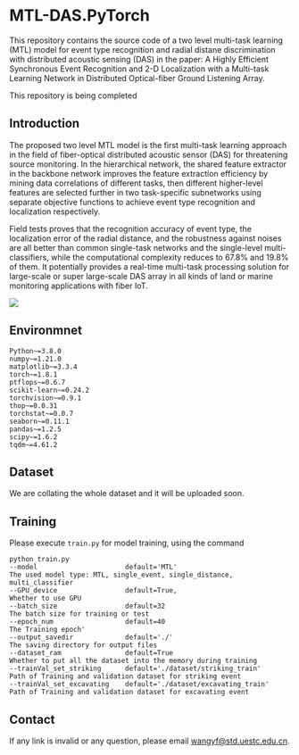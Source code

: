 # MTL-DAS.PyTorch
This repository contains the source code of a two level multi-task learning (MTL) model for event type recognition and radial distane discrimination with distributed acoustic sensing (DAS) in the paper: A Highly Efficient Synchronous Event Recognition and 2-D Localization with a Multi-task Learning Network in Distributed Optical-fiber Ground Listening Array.

This repository is being completed


## Introduction
The proposed two level MTL model is the first multi-task learning approach in the field of fiber-optical distributed acoustic sensor (DAS) for threatening source monitoring. In the hierarchical network, the shared feature extractor in the backbone network improves the feature extraction efficiency by mining data correlations of different tasks, then different higher-level features are selected further in two task-specific subnetworks using separate objective functions to achieve event type recognition and localization respectively.

Field tests proves that the recognition accuracy of event type, the localization error of the radial distance, and the robustness against noises are all better than common single-task networks and the single-level multi-classifiers, while the computational complexity reduces to 67.8% and 19.8% of them. It potentially provides a real-time multi-task processing solution for large-scale or super large-scale DAS array in all kinds of land or marine monitoring applications with fiber IoT.

![](https://github.com/wang678/MTL-DAS.PyTorch/blob/main/figures/model.png)


## Environmnet
```
Python~=3.8.0
numpy~=1.21.0
matplotlib~=3.3.4
torch~=1.8.1
ptflops~=0.6.7
scikit-learn~=0.24.2
torchvision~=0.9.1
thop~=0.0.31
torchstat~=0.0.7
seaborn~=0.11.1
pandas~=1.2.5
scipy~=1.6.2
tqdm~=4.61.2
```

## Dataset 
We are collating the whole dataset and it will be uploaded soon.

## Training
Please execute `train.py` for model training, using the command
```
python train.py 
--model                      default='MTL'                            The used model type: MTL, single_event, single_distance, multi_classifier
--GPU_device                 default=True,                            Whether to use GPU
--batch_size                 default=32                               The batch size for training or test
--epoch_num                  default=40                               The Training epoch'
--output_savedir             default='./'                             The saving directory for output files
--dataset_ram                default=True                             Whether to put all the dataset into the memory during training
--trainVal_set_striking      default='./dataset/striking_train'       Path of Training and validation dataset for striking event
--trainVal_set_excavating    default='./dataset/excavating_train'     Path of Training and validation dataset for excavating event

```

## Contact
If any link is invalid or any question, please email wangyf@std.uestc.edu.cn.